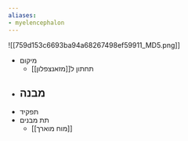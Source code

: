 ```yaml
---
aliases:
- myelencephalon
---
```

![[759d153c6693ba94a68267498ef59911_MD5.png]]
- מיקום
	- תחתון ל[[מזאנצפלון]]
- מבנה
	- 
- תפקיד
- תת מבנים
	- [[מוח מוארך]]